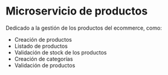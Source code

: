 # Microservicio de productos

Dedicado a la gestión de los productos del ecommerce, como:

- Creación de productos
- Listado de productos
- Validación de stock de los productos
- Creación de categorías
- Validación de productos
